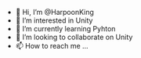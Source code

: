- 👋 Hi, I’m @HarpoonKing
- 👀 I’m interested in Unity
- 🌱 I’m currently learning Pyhton
- 💞️ I’m looking to collaborate on Unity
- 📫 How to reach me ...

<!---
HarpoonKing/HarpoonKing is a ✨ special ✨ repository because its `README.md` (this file) appears on your GitHub profile.
You can click the Preview link to take a look at your changes.
--->
